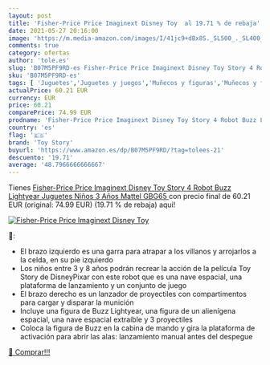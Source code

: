 ```yaml
---
layout: post
title: 'Fisher-Price Price Imaginext Disney Toy  al 19.71 % de rebaja'
date: 2021-05-27 20:16:00
image: 'https://m.media-amazon.com/images/I/41jc9+dBx8S._SL500_._SL400_.jpg'
comments: true
category: ofertas
author: 'tole.es'
slug: 'B07M5PF9RD-es Fisher-Price Price Imaginext Disney Toy Story 4 Robot Buzz...'
sku: 'B07M5PF9RD-es'
tags: [ 'Juguetes','Juguetes y juegos','Muñecos y figuras','Muñecos y figuras de acción','fisher-price','toy story', ]
actualPrice: 60.21 EUR
currency: EUR
price: 60.21
comparePrice: 74.99 EUR
prodname: 'Fisher-Price Price Imaginext Disney Toy Story 4 Robot Buzz Lightyear  Juguetes Niños 3 Años  Mattel GBG65 '
country: 'es'
flag: '🇪🇸'
brand: 'Toy Story'
buyurl: 'https://www.amazon.es/dp/B07M5PF9RD/?tag=tolees-21'
descuento: '19.71'
average: '48.7966666666667'
---
```


Tienes [Fisher-Price Price Imaginext Disney Toy Story 4 Robot Buzz Lightyear  Juguetes Niños 3 Años  Mattel GBG65 ](https://www.amazon.es/dp/B07M5PF9RD/?tag=tolees-21) con precio final de  60.21 EUR (original: 74.99 EUR) (19.71 %  de rebaja) aqui!

[![Fisher-Price Price Imaginext Disney Toy ](https://m.media-amazon.com/images/I/41jc9+dBx8S._SL500_._SL400_.jpg)](https://www.amazon.es/dp/B07M5PF9RD/?tag=tolees-21)

🔎:

- El brazo izquierdo es una garra para atrapar a los villanos y arrojarlos a la celda, en su pie izquierdo
- Los niños entre 3 y 8 años podrán recrear la acción de la película Toy Story de DisneyPixar con este robot que es una nave espacial, una plataforma de lanzamiento y un conjunto de juego
- El brazo derecho es un lanzador de proyectiles con compartimentos para cargar y disparar la munición
- Incluye una figura de Buzz Lightyear, una figura de un alienígena espacial, una nave espacial extraíble y 3 proyectiles
- Coloca la figura de Buzz en la cabina de mando y gira la plataforma de activación para abrir las alas: lanzamiento manual antes del despegue

[🛒 Comprar!!!](https://www.amazon.es/dp/B07M5PF9RD/?tag=tolees-21)
